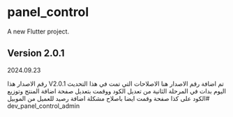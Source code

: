 # panel_control

A new Flutter project.

## Version 2.0.1

2024.09.23

رقم الاصدار هذا V2.0.1
تم اضافة رقم الاصدار هنا
الاصلاحات التي تمت في هذا التحديث
اليوم بدات في المرحلة الثانية من تعديل الكود
ووقمت بتعديل صفحة اضافة المنتج وتوزيع الكود على كذا صفحة 
وقمت ايضا باصلاح مشكلة اضافة رصيد للعميل من الموبيل# dev_panel_control_admin
